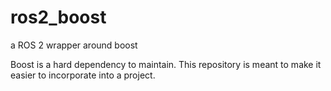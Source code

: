 # ros2_boost
a ROS 2 wrapper around boost

Boost is a hard dependency to maintain. This repository is meant to make it easier to incorporate into a project.
